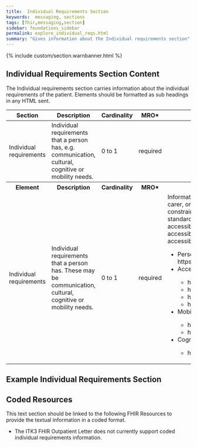 ```yaml
---
title:  Individual Requirements Section
keywords:  messaging, sections
tags: [fhir,messaging,section]
sidebar: foundations_sidebar
permalink: explore_individual_reqs.html
summary: "Gives information about the Individual requirements section"
---
```


{% include custom/section.warnbanner.html %}

## Individual Requirements Section Content ##
The Individual requirements section carries information about the individual requirements of the patient. Elements should be formatted as sub headings in any HTML sent.

<table style="width:100%;max-width: 100%;">
	<thead>
		<tr>
			<th width="18%">Section</th>
			<th width="30%">Description</th>
			<th width="11%">Cardinality</th>
			<th width="11%">MRO*</th>
			<th width="30%">Values</th>
		</tr>
	</thead>
 <tbody>
  <tr>
   <td>Individual requirements </td>
   <td>Individual requirements that a person has, e.g. communication, cultural, cognitive or mobility needs. </td>
   <td>0 to 1</td>
   <td>required</td>
   <td>&nbsp;</td>
  </tr>
		<tr>
			<th>Element</th>
			<th>Description</th>
			<th>Cardinality</th>
			<th>MRO*</th>
			<th>Values</th>
		</tr>
  <tr>
   <td>Individual requirements</td>
   <td>Individual requirements that a person has. These may be communication, cultural, cognitive or mobility needs.</td>
   <td>0 to 1</td>
   <td>required</td>
   <td>Information volunteered by the person or their representative or carer, or known about locally.Text or coded text (SNOMED CT), constrained as specified in SCCI1605.Accessible Information standard (accessible information - communications support, accessible information - requires communications professional, accessible information - requires specific contact method, accessible information - requires specific information format).
<ul>
<li>
Personal Preferences subset - https://dd4c.hscic.gov.uk/dd4c/publishedmetadatas/intid/225</li>
<li>Accessible information subsets</li>
<ul>
<li>https://dd4c.hscic.gov.uk/dd4c/publishedmetadatas/intid/657</li>
<li>https://dd4c.hscic.gov.uk/dd4c/publishedmetadatas/intid/660</li>
<li>https://dd4c.hscic.gov.uk/dd4c/publishedmetadatas/intid/658</li>
<li>https://dd4c.hscic.gov.uk/dd4c/publishedmetadatas/intid/659</li>
</ul>
<li>Mobility subsets</li>
<ul>
<li>https://dd4c.hscic.gov.uk/dd4c/publishedmetadatas/intid/762</li>
<li>https://dd4c.hscic.gov.uk/dd4c/publishedmetadatas/intid/181</li>
</ul>
<li>Cognition</li>
<ul>
<li>https://dd4c.hscic.gov.uk/dd4c/publishedmetadatas/intid/9</li>
</ul>
</ul>
</td>
  </tr>
 </tbody>
</table>

##  Example Individual Requirements Section ##

<script src="https://gist.github.com/IOPS-DEV/497e71d591b9041c318dc4c88517287b.js"></script>

## Coded Resources ##

This text section should be linked to the following FHIR Resources to provide the textual information in a coded format.

- The ITK3 FHIR Outpatient Letter does not currently support coded individual requirements information.







